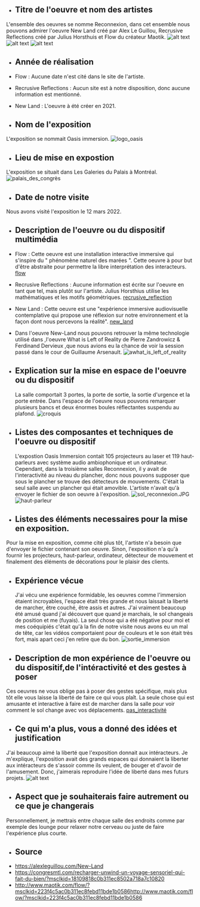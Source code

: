 - ## Titre de l'oeuvre et nom des artistes
 L'ensemble des oeuvres se nomme Reconnexion, dans cet ensemble nous pouvons admirer l'oeuvre New Land créé par Alex Le Guillou, Recrusive Reflections créé par Julius Horsthuis et Flow du créateur Maotik.
 	![alt text](Medias/new_land.JPG)
  ![alt text](Medias/recursive_reflection.JPG)
  ![alt text](Medias/flow.JPG)

- ## Année de réalisation
 - Flow : Aucune date n'est cité dans le site de l'artiste. 
 - Recrusive Reflections : Aucun site est à notre disposition, donc aucune information est mentionné.
 - New Land : L'oeuvre à été créer en 2021.
 

- ## Nom de l'exposition
 L'exposition se nommait Oasis immersion.
 	![logo_oasis](Medias/logo_oasis_immersion.jpg)

- ## Lieu de mise en expostion
 L'exposition se situait dans Les Galeries du Palais à Montréal.
 	![palais_des_congrès](Medias/exterieur_palais_des_congrès.jpg)

- ## Date de notre visite
 Nous avons visité l'exposition le 12 mars 2022.

- ## Description de l'oeuvre ou du dispositif multimédia
 - Flow :  Cette oeuvre est une installation interactive immersive qui s'inspire du " phénomène naturel des marées ". Cette oeuvre à pour but d'être abstraite pour permettre la libre interprétation des interacteurs. [flow](https://youtu.be/NexDQ-HeGDs)
 - Recrusive Reflections :  Aucune information est écrite sur l'oeuvre en tant que tel, mais plutôt sur l'artiste. Julius Horsthius utilise les mathématiques et les motifs géométriques. 	[recrusive_reflection](https://youtu.be/P8KUAvyrAck)
 - New Land : Cette oeuvre est une "expérience immersive audiovisuelle contemplative qui propose une réflexion sur notre environnement et la façon dont nous percevons la réalité". 	[new_land](https://youtu.be/AJssnlt3PA4)
  
  - Dans l'oeuvre New-Land nous pouvons retrouver la même technologie utilisé dans ,l'oeuvre What is Left of Reality de  Pierre Zandrowicz & Ferdinand Dervieux ,que nous avions eu la chance de voir la session passé dans le cour de Guillaume Arsenault. 	![awhat_is_left_of_reality](Medias/oeuvre_what_is_left_of_reality.png)

- ## Explication sur la mise en espace de l'oeuvre ou du dispositif
  La salle comportait 3 portes, la porte de sortie, la sortie d'urgence et la porte entrée. Dans l'espace de l'oeuvre nous pouvons remarquer plusieurs bancs et deux énormes boules réflectantes suspendu au plafond. 	![croquis](Medias/croquis.png)

- ## Listes des composantes et techniques de l'oeuvre ou dispositif
  L'expostion Oasis Immersion contait 105 projecteurs au laser et 119 haut-parleurs avec système audio ambiophonique et un ordinateur. Cependant, dans la troisième salles Reconnexion, il y avait de l'interactivité au niveau du plancher, donc nous pouvons supposer que sous le plancher se trouve des détecteurs de mouvements. C'était la seul salle avec un plancher qui était amovible. L'artiste n'avait qu'à envoyer le fichier de son oeuvre à l'exposition. ![sol_reconnexion.JPG](Medias/sol_reconnnexion.JPG)
![haut-parleur](Medias/haut-parleur.JPG)
  
- ## Listes des éléments necessaires pour la mise en exposition.
 Pour la mise en exposition, comme cité plus tôt, l'artiste n'a besoin que d'envoyer le fichier contenant son oeuvre. Sinon, l'exposition n'a qu'à fournir les projecteurs, haut-parleur, ordinateur, détecteur de mouvement et finalement des éléments de décorations pour le plaisir des clients.

- ## Expérience vécue
  J'ai vécu une expérience formidable, les oeuvres comme l'immersion étaient incroyables, l'espace était très grande et nous laissait la liberté de marcher, être couché, être assis et autres. J'ai vraiment beaucoup été amusé quand j'ai découvert que quand je marchais, le sol changeais de position et me (fuyais). La seul chose qui a été négative pour moi et mes coéquipiés c'était qu'à la fin de notre visite nous avons eu un mal de tête, car les vidéos comportaient pour de couleurs et le son était très fort, mais apart ceci j'en retire que du bon. 	![sortie_immersion](Medias/photo_sortie_immersion.JPG)
  

- ## Description de mon expérience de l'oeuvre ou du dispositif,de l'intéractivité et des gestes à poser
 Ces oeuvres ne vous oblige pas à poser des gestes spécifique, mais plus tôt elle vous laisse la liberté de faire ce qui vous plaît. La seule chose qui est amusante et interactive à faire est de marcher dans la salle pour voir comment le sol change avec vos déplacements. 		[pas_interactivité](https://youtube.com/shorts/41WekFxDNPg?feature=share)
 

- ## Ce qui m'a plus, vous a donné des idées et justification
 J'ai beaucoup aimé la liberté que l'exposition donnait aux intéracteurs. Je m'explique, l'exposition avait des grands espaces qui donnaient la liberter aux intéracteurs de s'assoir comme ils veulent, de bouger et d'avoir de l'amusement. Donc, j'aimerais reproduire l'idée de liberté dans mes futurs projets.
 ![alt text](Medias/plan_large_exposition.JPG)
 

- ## Aspect que je souhaiterais faire autrement ou ce que je changerais
 Personnellement, je mettrais entre chaque salle des endroits comme par exemple des lounge pour relaxer notre cerveau ou juste de faire l'expérience plus courte. 
 

- ## Source
- https://alexleguillou.com/New-Land
- https://congresmtl.com/recharger-unwind-un-voyage-sensoriel-qui-fait-du-bien/?msclkid=18109818c0b311ec8502a718a7c10820
- http://www.maotik.com/flow/?msclkid=223f4c5ac0b311ec8febd11bde1b0586http://www.maotik.com/flow/?msclkid=223f4c5ac0b311ec8febd11bde1b0586

